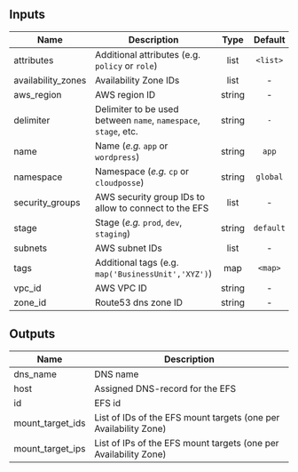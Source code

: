 
## Inputs

| Name | Description | Type | Default | Required |
|------|-------------|:----:|:-----:|:-----:|
| attributes | Additional attributes (e.g. `policy` or `role`) | list | `<list>` | no |
| availability_zones | Availability Zone IDs | list | - | yes |
| aws_region | AWS region ID | string | - | yes |
| delimiter | Delimiter to be used between `name`, `namespace`, `stage`, etc. | string | `-` | no |
| name | Name (_e.g._ `app` or `wordpress`) | string | `app` | no |
| namespace | Namespace (_e.g._ `cp` or `cloudposse`) | string | `global` | no |
| security_groups | AWS security group IDs to allow to connect to the EFS | list | - | yes |
| stage | Stage (_e.g._ `prod`, `dev`, `staging`) | string | `default` | no |
| subnets | AWS subnet IDs | list | - | yes |
| tags | Additional tags (e.g. `map('BusinessUnit','XYZ')`) | map | `<map>` | no |
| vpc_id | AWS VPC ID | string | - | yes |
| zone_id | Route53 dns zone ID | string | - | yes |

## Outputs

| Name | Description |
|------|-------------|
| dns_name | DNS name |
| host | Assigned DNS-record for the EFS |
| id | EFS id |
| mount_target_ids | List of IDs of the EFS mount targets (one per Availability Zone) |
| mount_target_ips | List of IPs of the EFS mount targets (one per Availability Zone) |

